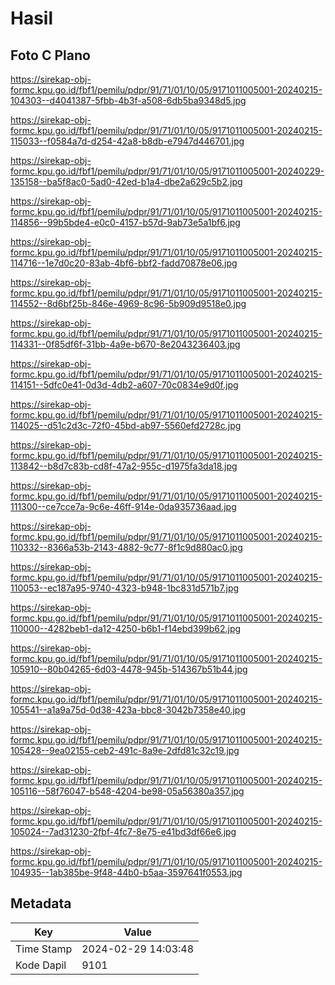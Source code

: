 # Hasil

## Foto C Plano

https://sirekap-obj-formc.kpu.go.id/fbf1/pemilu/pdpr/91/71/01/10/05/9171011005001-20240215-104303--d4041387-5fbb-4b3f-a508-6db5ba9348d5.jpg

https://sirekap-obj-formc.kpu.go.id/fbf1/pemilu/pdpr/91/71/01/10/05/9171011005001-20240215-115033--f0584a7d-d254-42a8-b8db-e7947d446701.jpg

https://sirekap-obj-formc.kpu.go.id/fbf1/pemilu/pdpr/91/71/01/10/05/9171011005001-20240229-135158--ba5f8ac0-5ad0-42ed-b1a4-dbe2a629c5b2.jpg

https://sirekap-obj-formc.kpu.go.id/fbf1/pemilu/pdpr/91/71/01/10/05/9171011005001-20240215-114856--99b5bde4-e0c0-4157-b57d-9ab73e5a1bf6.jpg

https://sirekap-obj-formc.kpu.go.id/fbf1/pemilu/pdpr/91/71/01/10/05/9171011005001-20240215-114716--1e7d0c20-83ab-4bf6-bbf2-fadd70878e06.jpg

https://sirekap-obj-formc.kpu.go.id/fbf1/pemilu/pdpr/91/71/01/10/05/9171011005001-20240215-114552--8d6bf25b-846e-4969-8c96-5b909d9518e0.jpg

https://sirekap-obj-formc.kpu.go.id/fbf1/pemilu/pdpr/91/71/01/10/05/9171011005001-20240215-114331--0f85df6f-31bb-4a9e-b670-8e2043236403.jpg

https://sirekap-obj-formc.kpu.go.id/fbf1/pemilu/pdpr/91/71/01/10/05/9171011005001-20240215-114151--5dfc0e41-0d3d-4db2-a607-70c0834e9d0f.jpg

https://sirekap-obj-formc.kpu.go.id/fbf1/pemilu/pdpr/91/71/01/10/05/9171011005001-20240215-114025--d51c2d3c-72f0-45bd-ab97-5560efd2728c.jpg

https://sirekap-obj-formc.kpu.go.id/fbf1/pemilu/pdpr/91/71/01/10/05/9171011005001-20240215-113842--b8d7c83b-cd8f-47a2-955c-d1975fa3da18.jpg

https://sirekap-obj-formc.kpu.go.id/fbf1/pemilu/pdpr/91/71/01/10/05/9171011005001-20240215-111300--ce7cce7a-9c6e-46ff-914e-0da935736aad.jpg

https://sirekap-obj-formc.kpu.go.id/fbf1/pemilu/pdpr/91/71/01/10/05/9171011005001-20240215-110332--8366a53b-2143-4882-9c77-8f1c9d880ac0.jpg

https://sirekap-obj-formc.kpu.go.id/fbf1/pemilu/pdpr/91/71/01/10/05/9171011005001-20240215-110053--ec187a95-9740-4323-b948-1bc831d571b7.jpg

https://sirekap-obj-formc.kpu.go.id/fbf1/pemilu/pdpr/91/71/01/10/05/9171011005001-20240215-110000--4282beb1-da12-4250-b6b1-f14ebd399b62.jpg

https://sirekap-obj-formc.kpu.go.id/fbf1/pemilu/pdpr/91/71/01/10/05/9171011005001-20240215-105910--80b04265-6d03-4478-945b-514367b51b44.jpg

https://sirekap-obj-formc.kpu.go.id/fbf1/pemilu/pdpr/91/71/01/10/05/9171011005001-20240215-105541--a1a9a75d-0d38-423a-bbc8-3042b7358e40.jpg

https://sirekap-obj-formc.kpu.go.id/fbf1/pemilu/pdpr/91/71/01/10/05/9171011005001-20240215-105428--9ea02155-ceb2-491c-8a9e-2dfd81c32c19.jpg

https://sirekap-obj-formc.kpu.go.id/fbf1/pemilu/pdpr/91/71/01/10/05/9171011005001-20240215-105116--58f76047-b548-4204-be98-05a56380a357.jpg

https://sirekap-obj-formc.kpu.go.id/fbf1/pemilu/pdpr/91/71/01/10/05/9171011005001-20240215-105024--7ad31230-2fbf-4fc7-8e75-e41bd3df66e6.jpg

https://sirekap-obj-formc.kpu.go.id/fbf1/pemilu/pdpr/91/71/01/10/05/9171011005001-20240215-104935--1ab385be-9f48-44b0-b5aa-3597641f0553.jpg


## Metadata

| Key        | Value               |
| ---------- | ------------------- |
| Time Stamp | 2024-02-29 14:03:48 |
| Kode Dapil | 9101                |



